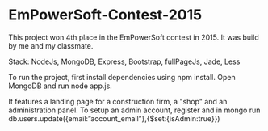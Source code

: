 # EmPowerSoft-Contest-2015

This project won 4th place in the EmPowerSoft contest in 2015. It was build by me and my classmate.

Stack: NodeJs, MongoDB, Express, Bootstrap, fullPageJs, Jade, Less

To run the project, first install dependencies using npm install. Open MongoDB and run node app.js.

It features a landing page for a construction firm, a "shop" and an administration panel. To setup an admin account, register and in mongo run db.users.update({email:”account_email”},{$set:{isAdmin:true}})

